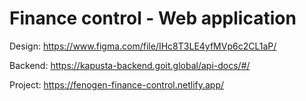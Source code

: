 # Finance control - Web application

Design: https://www.figma.com/file/IHc8T3LE4yfMVp6c2CL1aP/

Backend: https://kapusta-backend.goit.global/api-docs/#/

Project: https://fenogen-finance-control.netlify.app/

